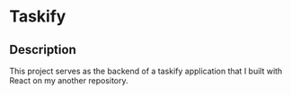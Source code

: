 # Taskify

## Description
This project serves as the backend of a taskify application that I built with React on my another repository.
